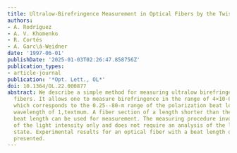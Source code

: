```yaml
---
title: Ultralow-Birefringence Measurement in Optical Fibers by the Twist Method
authors:
- A. Rodríguez
- A. V. Khomenko
- R. Cortés
- A. Garc\á-Weidner
date: '1997-06-01'
publishDate: '2025-01-03T02:26:47.858756Z'
publication_types:
- article-journal
publication: '*Opt. Lett., OL*'
doi: 10.1364/OL.22.000877
abstract: We describe a simple method for measuring ultralow birefringence in optical
  fibers. It allows one to measure birefringence in the range of 4×10-6--1.25×10-8,
  which corresponds to the 0.25--80-m range of the polarization beat length at the
  wavelength of 1,textmum. A fiber section of a length shorter than the polarization
  beat length can be used for measurement. The measuring procedure involves measurement
  of the light intensity only and does not require an analysis of the light-polarization
  state. Experimental results for an optical fiber with a beat length of 1.9,m are
  presented.
---
```

